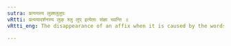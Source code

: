 ```yaml
---
sutra: प्रत्ययस्य लुक्श्लुलुपः
vRtti: प्रत्ययादर्शनस्य लुक् श्लु लुप् इत्येताः संज्ञा भवन्ति ॥
vRtti_eng: The disappearance of an affix when it is caused by the words _luk_, _slu_ or _lup_ are designated by those terms respectively.

---
```

